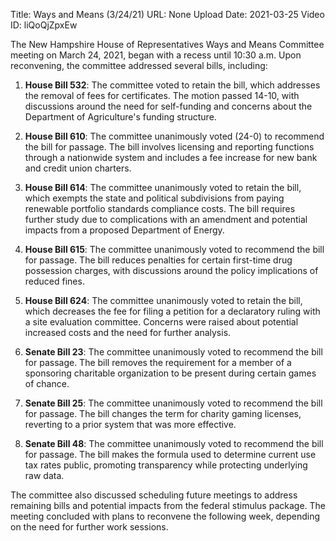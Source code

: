 Title: Ways and Means (3/24/21)
URL: None
Upload Date: 2021-03-25
Video ID: liQoQjZpxEw

The New Hampshire House of Representatives Ways and Means Committee meeting on March 24, 2021, began with a recess until 10:30 a.m. Upon reconvening, the committee addressed several bills, including:

1. **House Bill 532**: The committee voted to retain the bill, which addresses the removal of fees for certificates. The motion passed 14-10, with discussions around the need for self-funding and concerns about the Department of Agriculture's funding structure.

2. **House Bill 610**: The committee unanimously voted (24-0) to recommend the bill for passage. The bill involves licensing and reporting functions through a nationwide system and includes a fee increase for new bank and credit union charters.

3. **House Bill 614**: The committee unanimously voted to retain the bill, which exempts the state and political subdivisions from paying renewable portfolio standards compliance costs. The bill requires further study due to complications with an amendment and potential impacts from a proposed Department of Energy.

4. **House Bill 615**: The committee unanimously voted to recommend the bill for passage. The bill reduces penalties for certain first-time drug possession charges, with discussions around the policy implications of reduced fines.

5. **House Bill 624**: The committee unanimously voted to retain the bill, which decreases the fee for filing a petition for a declaratory ruling with a site evaluation committee. Concerns were raised about potential increased costs and the need for further analysis.

6. **Senate Bill 23**: The committee unanimously voted to recommend the bill for passage. The bill removes the requirement for a member of a sponsoring charitable organization to be present during certain games of chance.

7. **Senate Bill 25**: The committee unanimously voted to recommend the bill for passage. The bill changes the term for charity gaming licenses, reverting to a prior system that was more effective.

8. **Senate Bill 48**: The committee unanimously voted to recommend the bill for passage. The bill makes the formula used to determine current use tax rates public, promoting transparency while protecting underlying raw data.

The committee also discussed scheduling future meetings to address remaining bills and potential impacts from the federal stimulus package. The meeting concluded with plans to reconvene the following week, depending on the need for further work sessions.